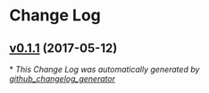 # Change Log

## [v0.1.1](https://github.com/weacast/weacast-arome/tree/v0.1.1) (2017-05-12)


\* *This Change Log was automatically generated by [github_changelog_generator](https://github.com/skywinder/Github-Changelog-Generator)*